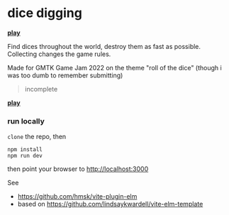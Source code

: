 # dice digging

**[play](https://lue-bird.github.io/gmtk-2022/)**

Find dices throughout the world, destroy them as fast as possible.
Collecting changes the game rules.

Made for GMTK Game Jam 2022
on the theme "roll of the dice"
(though i was too dumb to remember submitting)

> incomplete

**[play](https://lue-bird.github.io/gmtk-2022/)**

### run locally

`clone` the repo, then
```
npm install
npm run dev
```
then point your browser to <http://localhost:3000>

See
  - <https://github.com/hmsk/vite-plugin-elm>
  - based on <https://github.com/lindsaykwardell/vite-elm-template>
